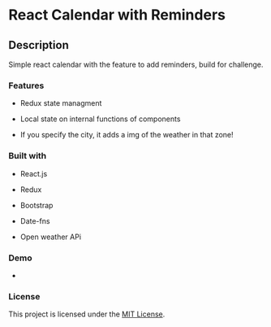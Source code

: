 # React Calendar with Reminders

## Description

Simple react calendar with the feature to add reminders, build for challenge.

### Features

- Redux state managment

- Local state on internal functions of components

- If you specify the city, it adds a img of the weather in that zone!

### Built with

- React.js

- Redux

- Bootstrap

- Date-fns

- Open weather APi

### Demo

-

### License

This project is licensed under the [MIT License](LICENSE.md).
